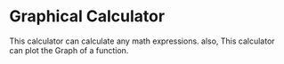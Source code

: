 # Graphical Calculator
This calculator can calculate any math expressions.
also, This calculator can plot the Graph of a function.
